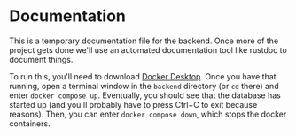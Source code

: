 # Documentation

This is a temporary documentation file for the backend. Once more of the project gets done we'll use an automated documentation tool like rustdoc to document things.

To run this, you'll need to download [Docker Desktop](https://www.docker.com/). Once you have that running, open a terminal window in the `backend` directory (or `cd` there) and enter `docker compose up`. Eventually, you should see that the database has started up (and you'll probably have to press Ctrl+C to exit because reasons). Then, you can enter `docker compose down`, which stops the docker containers.
